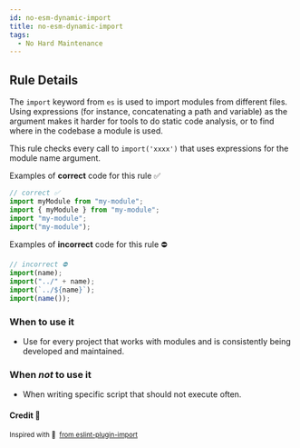 ```yaml
---
id: no-esm-dynamic-import
title: no-esm-dynamic-import
tags:
  - No Hard Maintenance
---
```


## Rule Details

The `import` keyword from `es` is used to import modules from different files. Using expressions (for instance, concatenating a path and variable) as the argument makes it harder for tools to do static code analysis, or to find where in the codebase a module is used.

This rule checks every call to `import('xxxx')` that uses expressions for the module name argument.

Examples of **correct** code for this rule ✅

```typescript
// correct ✅
import myModule from "my-module";
import { myModule } from "my-module";
import "my-module";
import("my-module");
```

Examples of **incorrect** code for this rule ⛔️

```typescript
// incorrect ⛔️
import(name);
import("../" + name);
import(`../${name}`);
import(name());
```

### When to use it

- Use for every project that works with modules and is consistently being developed and maintained.

### When _not_ to use it

- When writing specific script that should not execute often.

#### Credit 🙏

<sup>

Inspired with 💜 &nbsp;[from eslint-plugin-import](https://github.com/import-js/eslint-plugin-import/blob/main/docs/rules/no-dynamic-require.md)

</sup>
